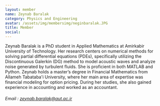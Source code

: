 ```yaml
---
layout: member
name: Zeynab Baralak
category: Physics and Engineering
avatar: /assets/img/membersimg/neginbaralak.JPG
title: Member
social:
---
```


Zeynab Baralak is a PhD student in Applied Mathematics at Amirkabir University of Technology. Her research centers on numerical methods for solving partial differential equations (PDEs), specifically utilizing the Discontinuous Galerkin (DG) method to model acoustic waves and analyze noise generated by turbulent fluids. She is proficient in both MATLAB and Python.
Zeynab holds a master’s degree in Financial Mathematics from Allameh Tabataba'i University, where her main area of expertise was financial modeling for option pricing. During her studies, she also gained experience in accounting and worked as an accountant.

###### Email : zeynab.baralak@aut.ac.ir
